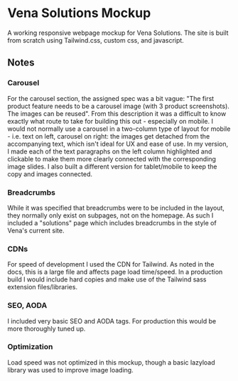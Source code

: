 # Vena Solutions Mockup

A working responsive webpage mockup for Vena Solutions. The site is built from scratch using Tailwind.css, custom css, and javascript.

## Notes

### Carousel 

For the carousel section, the assigned spec was a bit vague: "The first product feature needs to be a carousel image (with 3 product screenshots). The images can be reused". From this description it was a difficult to know exactly what route to take for building this out - especially on mobile. I would not normally use a carousel in a two-column type of layout for mobile - i.e. text on left, carousel on right: the images get detached from the accompanying text, which isn't ideal for UX and ease of use. In my version, I made each of the text paragraphs on the left column highlighted and clickable to make them more clearly connected with the corresponding image slides. I also built a different version for tablet/mobile to keep the copy and images connected.

### Breadcrumbs

While it was specified that breadcrumbs were to be included in the layout, they normally only exist on subpages, not on the homepage.  As such I included a "solutions" page which includes breadcrumbs in the style of Vena's current site.

### CDNs

For speed of development I used the CDN for Tailwind.  As noted in the docs, this is a large file and affects page load time/speed. In a production build I would include hard copies and make use of the Tailwind sass extension files/libraries. 

### SEO, AODA

I included very basic SEO and AODA tags. For production this would be more thoroughly tuned up.

### Optimization

Load speed was not optimized in this mockup, though a basic lazyload library was used to improve image loading.